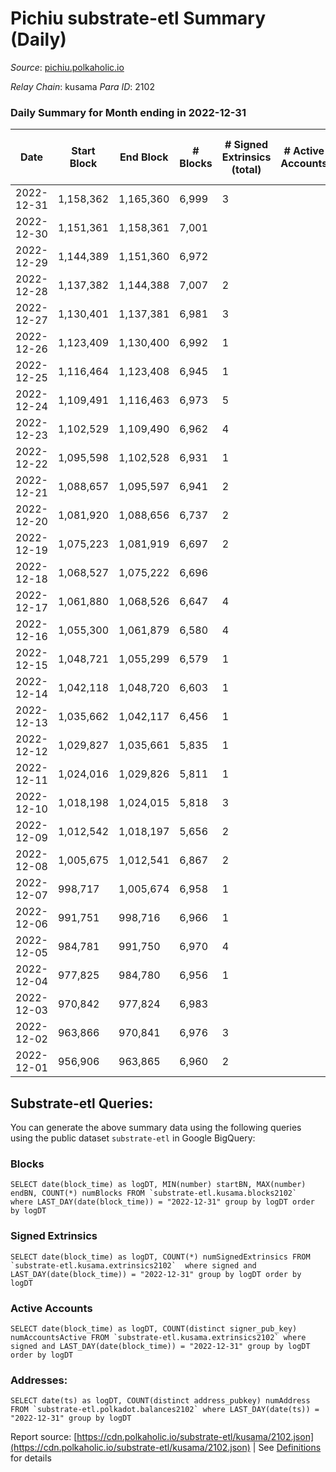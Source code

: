 # Pichiu substrate-etl Summary (Daily)

_Source_: [pichiu.polkaholic.io](https://pichiu.polkaholic.io)

*Relay Chain*: kusama
*Para ID*: 2102



### Daily Summary for Month ending in 2022-12-31


| Date | Start Block | End Block | # Blocks | # Signed Extrinsics (total) | # Active Accounts | # Passive | # New | # Addresses with Balances | # Events | # Transfers | # XCM Transfers In | # XCM Transfers Out |
| ---- | ----------- | --------- | -------- | --------------------------- | ----------------- | --------- | ----- | ------------------------- | -------- | ----------- | ------------------ | ------------------- |
| 2022-12-31 | 1,158,362 | 1,165,360 | 6,999  | 3 |  |  |  | 1,124 | 14,016 |   |   |   |
| 2022-12-30 | 1,151,361 | 1,158,361 | 7,001  |  |  |  |  | 1,124 | 14,006 |   |   |   |
| 2022-12-29 | 1,144,389 | 1,151,360 | 6,972  |  |  |  |  | 1,124 | 13,950 |   | 1  |   |
| 2022-12-28 | 1,137,382 | 1,144,388 | 7,007  | 2 |  |  |  | 1,124 | 14,031 | 1  | 1  |   |
| 2022-12-27 | 1,130,401 | 1,137,381 | 6,981  | 3 |  |  |  | 1,124 | 13,977 |   |   |   |
| 2022-12-26 | 1,123,409 | 1,130,400 | 6,992  | 1 |  |  |  | 1,124 | 13,992 |   |   |   |
| 2022-12-25 | 1,116,464 | 1,123,408 | 6,945  | 1 |  |  |  | 1,124 | 13,898 |   |   |   |
| 2022-12-24 | 1,109,491 | 1,116,463 | 6,973  | 5 |  |  |  | 1,124 | 13,973 | 2  |   |   |
| 2022-12-23 | 1,102,529 | 1,109,490 | 6,962  | 4 |  |  |  | 1,123 | 13,946 |   |   |   |
| 2022-12-22 | 1,095,598 | 1,102,528 | 6,931  | 1 |  |  |  | 1,123 | 13,870 |   |   |   |
| 2022-12-21 | 1,088,657 | 1,095,597 | 6,941  | 2 |  |  |  | 1,123 | 13,894 |   |   |   |
| 2022-12-20 | 1,081,920 | 1,088,656 | 6,737  | 2 |  |  |  | 1,123 | 13,485 |   |   |   |
| 2022-12-19 | 1,075,223 | 1,081,919 | 6,697  | 2 |  |  |  | 1,123 | 13,406 |   |   |   |
| 2022-12-18 | 1,068,527 | 1,075,222 | 6,696  |  |  |  |  | 1,123 | 13,396 |   |   |   |
| 2022-12-17 | 1,061,880 | 1,068,526 | 6,647  | 4 |  |  |  | 1,123 | 13,314 |   |   |   |
| 2022-12-16 | 1,055,300 | 1,061,879 | 6,580  | 4 |  |  |  | 1,123 | 13,181 |   |   |   |
| 2022-12-15 | 1,048,721 | 1,055,299 | 6,579  | 1 |  |  |  | 1,123 | 13,166 |   |   |   |
| 2022-12-14 | 1,042,118 | 1,048,720 | 6,603  | 1 |  |  |  |  | 13,214 |   |   |   |
| 2022-12-13 | 1,035,662 | 1,042,117 | 6,456  | 1 |  |  |  |  | 12,919 |   |   |   |
| 2022-12-12 | 1,029,827 | 1,035,661 | 5,835  | 1 |  |  |  | 1,123 | 11,677 |   |   |   |
| 2022-12-11 | 1,024,016 | 1,029,826 | 5,811  | 1 |  |  |  | 1,123 | 11,630 |   |   |   |
| 2022-12-10 | 1,018,198 | 1,024,015 | 5,818  | 3 |  |  |  | 1,123 | 11,651 |   |   |   |
| 2022-12-09 | 1,012,542 | 1,018,197 | 5,656  | 2 |  |  |  | 1,123 | 11,323 |   |   |   |
| 2022-12-08 | 1,005,675 | 1,012,541 | 6,867  | 2 |  |  |  | 1,123 | 13,748 |   |   |   |
| 2022-12-07 | 998,717 | 1,005,674 | 6,958  | 1 |  |  |  | 1,123 | 13,924 |   |   |   |
| 2022-12-06 | 991,751 | 998,716 | 6,966  | 1 |  |  |  | 1,123 | 13,942 | 1  |   |   |
| 2022-12-05 | 984,781 | 991,750 | 6,970  | 4 |  |  |  | 1,123 | 13,963 | 2  |   |   |
| 2022-12-04 | 977,825 | 984,780 | 6,956  | 1 |  |  |  | 1,123 | 13,920 |   |   |   |
| 2022-12-03 | 970,842 | 977,824 | 6,983  |  |  |  |  | 1,123 | 13,970 |   |   |   |
| 2022-12-02 | 963,866 | 970,841 | 6,976  | 3 |  |  |  | 1,123 | 13,968 |   |   |   |
| 2022-12-01 | 956,906 | 963,865 | 6,960  | 2 |  |  |  | 1,123 | 13,934 |   |   |   |

## Substrate-etl Queries:
You can generate the above summary data using the following queries using the public dataset `substrate-etl` in Google BigQuery:


### Blocks
```
SELECT date(block_time) as logDT, MIN(number) startBN, MAX(number) endBN, COUNT(*) numBlocks FROM `substrate-etl.kusama.blocks2102`  where LAST_DAY(date(block_time)) = "2022-12-31" group by logDT order by logDT
```


### Signed Extrinsics
```
SELECT date(block_time) as logDT, COUNT(*) numSignedExtrinsics FROM `substrate-etl.kusama.extrinsics2102`  where signed and LAST_DAY(date(block_time)) = "2022-12-31" group by logDT order by logDT
```


### Active Accounts
```
SELECT date(block_time) as logDT, COUNT(distinct signer_pub_key) numAccountsActive FROM `substrate-etl.kusama.extrinsics2102` where signed and LAST_DAY(date(block_time)) = "2022-12-31" group by logDT order by logDT
```


### Addresses:
```
SELECT date(ts) as logDT, COUNT(distinct address_pubkey) numAddress FROM `substrate-etl.polkadot.balances2102` where LAST_DAY(date(ts)) = "2022-12-31" group by logDT
```



Report source: [https://cdn.polkaholic.io/substrate-etl/kusama/2102.json](https://cdn.polkaholic.io/substrate-etl/kusama/2102.json) | See [Definitions](/DEFINITIONS.md) for details
